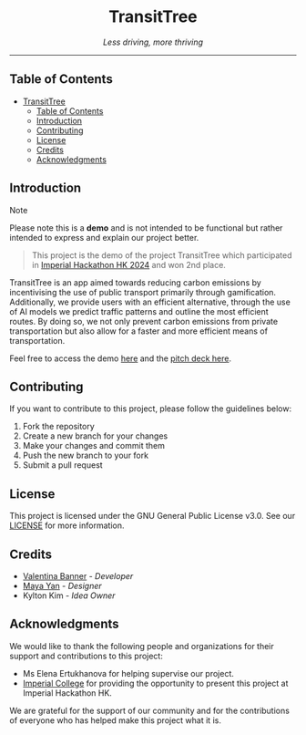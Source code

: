 # <div align="center">TransitTree</div>

<div align="center"><i>Less driving, more thriving</i></div>

***

## Table of Contents

- [TransitTree](#transittree)
  - [Table of Contents](#table-of-contents)
  - [Introduction](#introduction)
  - [Contributing](#contributing)
  - [License](#license)
  - [Credits](#credits)
  - [Acknowledgments](#acknowledgments)

## Introduction

> [!NOTE]
> Please note this is a **demo** and is not intended to be functional but rather intended to express and explain our project better.

> This project is the demo of the project TransitTree which participated in [Imperial Hackathon HK 2024](https://www.imperialhackathonhk.com/) and won 2nd place.

TransitTree is an app aimed towards reducing carbon emissions by incentivising the use of public transport primarily through gamification. Additionally, we provide users with an efficient alternative, through the use of AI models we predict traffic patterns and outline the most efficient routes. By doing so, we not only prevent carbon emissions from private transportation but also allow for a faster and more efficient means of transportation.

Feel free to access the demo [here](https://realhuman101.github.io/TransitTree/) and the [pitch deck here](https://1drv.ms/p/s!Ahw-3XkZoLgthKEr_K7V7Akxbd-PBg?e=lelQDN).

## Contributing

If you want to contribute to this project, please follow the guidelines below:

1. Fork the repository
2. Create a new branch for your changes
3. Make your changes and commit them
4. Push the new branch to your fork
5. Submit a pull request

## License

This project is licensed under the GNU General Public License v3.0. See our [LICENSE](LICENSE) for more information.

## Credits

- [Valentina Banner](https://github.com/realhuman101) - *Developer*
- [Maya Yan](https://github.com/mayahkg) - *Designer*
- Kylton Kim - *Idea Owner*

## Acknowledgments

We would like to thank the following people and organizations for their support and contributions to this project:

- Ms Elena Ertukhanova for helping supervise our project.
- [Imperial College](https://www.imperial.ac.uk/) for providing the opportunity to present this project at Imperial Hackathon HK.

We are grateful for the support of our community and for the contributions of everyone who has helped make this project what it is.

